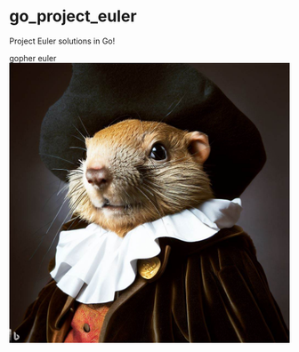 # go_project_euler
Project Euler solutions in Go!

gopher euler
![gopher_euler](./gopher_euler.jpeg)